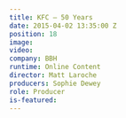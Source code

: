 ```yaml
---
title: KFC — 50 Years
date: 2015-04-02 13:35:00 Z
position: 18
image: 
video: 
company: BBH
runtime: Online Content
director: Matt Laroche
producers: Sophie Dewey
role: Producer
is-featured: 
---
```


